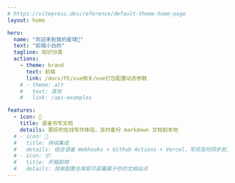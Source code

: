 ```yaml
---
# https://vitepress.dev/reference/default-theme-home-page
layout: home

hero:
  name: "欢迎来到我的星球🫥"
  text: "前端小白的"
  tagline: 知识分类
  actions:
    - theme: brand
      text: 前端
      link: /docs/FE/vue相关/vue打包配置动态参数
    # - theme: alt
    #   text: 其他
    #   link: /api-examples

features:
  - icon: 📝
    title: 语雀书写文档
    details: 更好的在线写作体验，及时备份 markdown 文档到本地
  # - icon: 🚀
  #   title: 持续集成
  #   details: 结合语雀 Webhooks + Github Actions + Vercel，写完及时同步到文档站点
  # - icon: 📦
  #   title: 开箱即用
  #   details: 简单配置仓库即可部署属于你的文档站点
---
```


